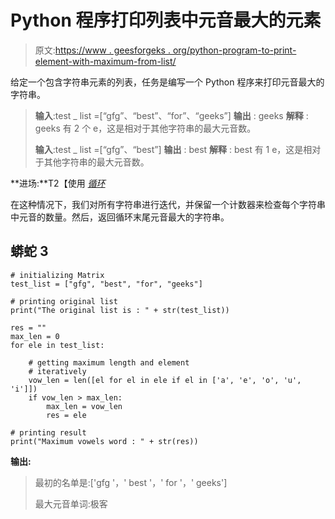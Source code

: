 # Python 程序打印列表中元音最大的元素

> 原文:[https://www . geesforgeks . org/python-program-to-print-element-with-maximum-from-list/](https://www.geeksforgeeks.org/python-program-to-print-element-with-maximum-vowels-from-a-list/)

给定一个包含字符串元素的列表，任务是编写一个 Python 程序来打印元音最大的字符串。

> **输入**:test _ list =[“gfg”、“best”、“for”、“geeks”]
> **输出** : geeks
> **解释** : geeks 有 2 个 e，这是相对于其他字符串的最大元音数。
> 
> **输入**:test _ list =[“gfg”、“best”]
> **输出** : best
> **解释** : best 有 1 e，这是相对于其他字符串的最大元音数。

**进场:**T2【使用 [*循环*](https://www.geeksforgeeks.org/python-for-loops/)

在这种情况下，我们对所有字符串进行迭代，并保留一个计数器来检查每个字符串中元音的数量。然后，返回循环末尾元音最大的字符串。

## 蟒蛇 3

```
# initializing Matrix
test_list = ["gfg", "best", "for", "geeks"]

# printing original list
print("The original list is : " + str(test_list))

res = ""
max_len = 0
for ele in test_list:

    # getting maximum length and element
    # iteratively
    vow_len = len([el for el in ele if el in ['a', 'e', 'o', 'u', 'i']])
    if vow_len > max_len:
        max_len = vow_len
        res = ele

# printing result
print("Maximum vowels word : " + str(res))
```

**输出:**

> 最初的名单是:['gfg '，' best '，' for '，' geeks']
> 
> 最大元音单词:极客